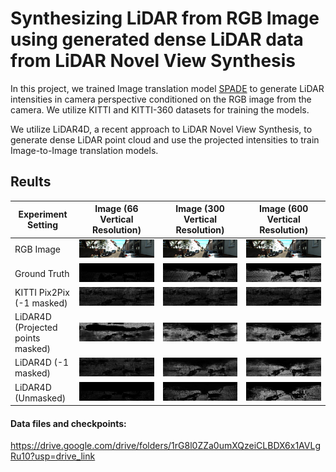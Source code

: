# Synthesizing LiDAR from RGB Image using generated dense LiDAR data from LiDAR Novel View Synthesis  

In this project, we trained Image translation model [SPADE](https://github.com/NVlabs/SPADE/) to generate LiDAR intensities in camera perspective conditioned on the RGB image from the camera. We utilize KITTI and KITTI-360 datasets for training the models.

We utilize LiDAR4D, a recent approach to LiDAR Novel View Synthesis, to generate dense LiDAR point cloud and use the projected intensities to train Image-to-Image translation models.

## Reults
| Experiment Setting                     | Image (66 Vertical Resolution)                                                                    | Image (300 Vertical Resolution)                                                                   | Image (600 Vertical Resolution)                                                                   |
|----------------------------------------|-----------------------------------------------------------------------------------------|------------------------------------------------------------------------------------------|------------------------------------------------------------------------------------------|
| RGB Image                              | ![RGB Image 66](SPADE/qualitative_results/qualitative_66/rgb_0000_0000010769.png)        | ![RGB Image 300](SPADE/qualitative_results/qualitative_300/rgb_0000_0000010769.png)       | ![RGB Image 600](SPADE/qualitative_results/qualitative_600/rgb_0000_0000010769.png)       |
| Ground Truth                           | ![Ground Truth 66](SPADE/qualitative_results/qualitative_66/ground_truth_0000_0000010769.png) | ![Ground Truth 300](SPADE/qualitative_results/qualitative_300/ground_truth_0000_0000010769.png) | ![Ground Truth 600](SPADE/qualitative_results/qualitative_600/ground_truth_0000_0000010769.png) |
| KITTI Pix2Pix (-1 masked)              | ![KITTI Pix2Pix 66](SPADE/qualitative_results/qualitative_66/preds_spade_test_6_single_channel_0000_0000010769.png) | ![KITTI Pix2Pix 300](SPADE/qualitative_results/qualitative_66/preds_spade_test_6_single_channel_0000_0000010769.png) | ![KITTI Pix2Pix 600](SPADE/qualitative_results/qualitative_66/preds_spade_test_6_single_channel_0000_0000010769.png) |
| LiDAR4D (Projected points masked)      | ![LiDAR4D (Projected points masked) 66](SPADE/qualitative_results/qualitative_66/preds_spade_test_7_lidar_data_masked_0000_0000010769.png) | ![LiDAR4D (Projected points masked) 300](SPADE/qualitative_results/qualitative_300/preds_spade_res_300_masked_0000_0000010769.png) | ![LiDAR4D (Projected points masked) 600](SPADE/qualitative_results/qualitative_600/preds_spade_res_600_masked_0000_0000010769.png) |
| LiDAR4D (-1 masked)                    | ![LiDAR4D (-1 masked) 66](SPADE/qualitative_results/qualitative_66/preds_spade_test_8_lidar_data_masked_no_data_0000_0000010769.png) | ![LiDAR4D (-1 masked) 300](SPADE/qualitative_results/qualitative_300/preds_spade_res_300_masked_no_data_0000_0000010769.png) | ![LiDAR4D (-1 masked) 600](SPADE/qualitative_results/qualitative_600/preds_spade_res_600_masked_no_data_0000_0000010769.png) |
| LiDAR4D (Unmasked)                     | ![LiDAR4D (Unmasked) 66](SPADE/qualitative_results/qualitative_66/preds_spade_test_8_lidar_data_vanilla_0000_0000010769.png) | ![LiDAR4D (Unmasked) 300](SPADE/qualitative_results/qualitative_300/preds_spade_res_300_vanilla_0000_0000010769.png) | ![LiDAR4D (Unmasked) 600](SPADE/qualitative_results/qualitative_600/preds_spade_res_600_vanilla_0000_0000010769.png) |



#### Data files and checkpoints:

https://drive.google.com/drive/folders/1rG8l0ZZa0umXQzeiCLBDX6x1AVLgRu10?usp=drive_link
